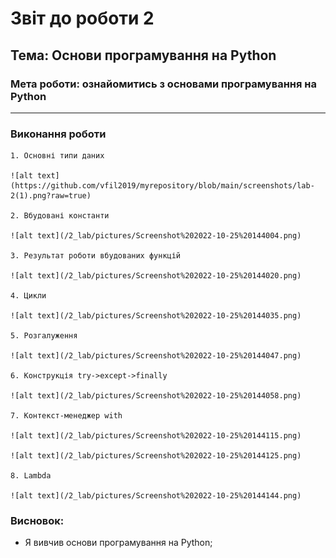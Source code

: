# Звіт до роботи 2
## Тема: Основи програмування на Python
### Мета роботи: ознайомитись з основами програмування на Python
---
### Виконання роботи
    1. Основні типи даних

    ![alt text](https://github.com/vfil2019/myrepository/blob/main/screenshots/lab-2(1).png?raw=true)
    
    2. Вбудовані константи

    ![alt text](/2_lab/pictures/Screenshot%202022-10-25%20144004.png)
    
    3. Результат роботи вбудованих функцій

    ![alt text](/2_lab/pictures/Screenshot%202022-10-25%20144020.png)
    
    4. Цикли

    ![alt text](/2_lab/pictures/Screenshot%202022-10-25%20144035.png)
    
    5. Розгалуження

    ![alt text](/2_lab/pictures/Screenshot%202022-10-25%20144047.png)
    
    6. Конструкція try->except->finally

    ![alt text](/2_lab/pictures/Screenshot%202022-10-25%20144058.png)
    
    7. Контекст-менеджер with

    ![alt text](/2_lab/pictures/Screenshot%202022-10-25%20144115.png)
    
    ![alt text](/2_lab/pictures/Screenshot%202022-10-25%20144125.png)
    
    8. Lambda

    ![alt text](/2_lab/pictures/Screenshot%202022-10-25%20144144.png)

### Висновок: 
- Я вивчив основи програмування на Python;